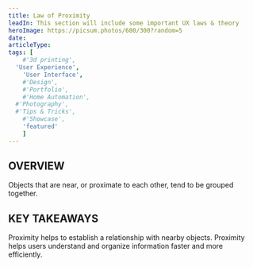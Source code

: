 ```yaml
---
title: Law of Proximity
leadIn: This section will include some important UX laws & theory
heroImage: https://picsum.photos/600/300?random=5
date:
articleType:
tags: [
	#'3d printing',
  'User Experience',
	'User Interface',
	#'Design',
	#'Portfolio',
	#'Home Automation',
  #'Photography',
  #'Tips & Tricks',
	#'Showcase',
	'featured'
	]
---
```


## OVERVIEW

Objects that are near, or proximate to each other, tend to be grouped together.


## KEY TAKEAWAYS

Proximity helps to establish a relationship with nearby objects. Proximity helps users understand and organize information faster and more efficiently.

